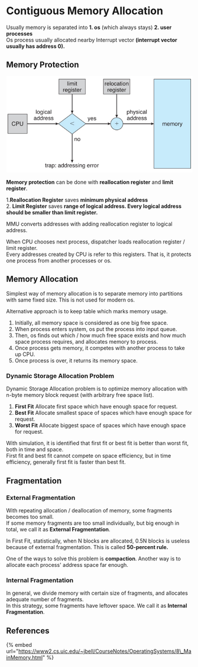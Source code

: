 # Contiguous Memory Allocation

Usually memory is separated into **1. os** \(which always stays\) **2. user processes**  
Os process usually allocated nearby Interrupt vector **\(interrupt vector usually has address 0\).**

## Memory Protection

![](../.gitbook/assets/image%20%2821%29.png)

**Memory protection** can be done with **reallocation register** and **limit register**.

1.**Reallocation Register** saves **minimum physical address**  
2. **Limit Register** saves **range of logical address. Every logical address should be smaller than limit register.**

MMU converts addresses with adding reallocation register to logical address.

When CPU chooses next process, dispatcher loads reallocation register / limit register.  
Every addresses created by CPU is refer to this registers. That is, it protects one process from another processes or os.

## Memory Allocation

Simplest way of memory allocation is to separate memory into partitions with same fixed size. This is not used for modern os.

Alternative approach is to keep table which marks memory usage.

1. Initially, all memory space is considered as one big free space.
2. When process enters system, os put the process into input queue.
3. Then, os finds out which / how much free space exists and how much space process requires, and allocates memory to process.
4. Once process gets memory, it competes with another process to take up CPU.
5. Once process is over, it returns its memory space.

### Dynamic Storage Allocation Problem

Dynamic Storage Allocation problem is to optimize memory allocation with n-byte memory block request \(with arbitrary free space list\).

1. **First Fit** Allocate first space which have enough space for request.
2. **Best Fit** Allocate smallest space of spaces which have enough space for request.
3. **Worst Fit** Allocate biggest space of spaces which have enough space for request.

With simulation, it is identified that first fit or best fit is better than worst fit, both in time and space.  
First fit and best fit cannot compete on space efficiency, but in time efficiency, generally first fit is faster than best fit. 

## Fragmentation

### External Fragmentation

With repeating allocation / deallocation of memory, some fragments becomes too small.  
If some memory fragments are too small individually, but big enough in total, we call it as **External Fragmentation**.

In First Fit, statistically, when N blocks are allocated, 0.5N blocks is useless because of external fragmentation. This is called **50-percent rule.**

One of the ways to solve this problem is **compaction**. Another way is to allocate each process' address space far enough.

### **Internal Fragmentation**

In general, we divide memory with certain size of fragments, and allocates adequate number of fragments.  
In this strategy, some fragments have leftover space. We call it as **Internal Fragmentation**.

## References

{% embed url="https://www2.cs.uic.edu/~jbell/CourseNotes/OperatingSystems/8\_MainMemory.html" %}





